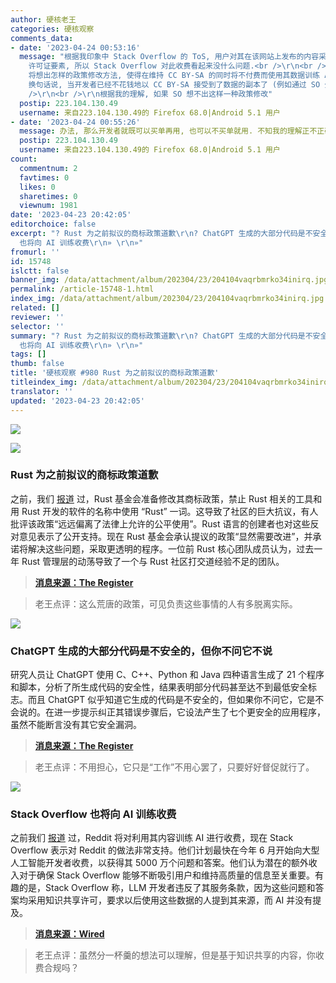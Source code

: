 ```yaml
---
author: 硬核老王
categories: 硬核观察
comments_data:
- date: '2023-04-24 00:53:16'
  message: "根据我印象中 Stack Overflow 的 ToS, 用户对其在该网站上发布的内容采用 CC BY-SA 许可. 由于这里并不涉及 NC
    许可证要素, 所以 Stack Overflow 对此收费看起来没什么问题.<br />\r\n<br />\r\n这里令我好奇的一点在于, Stack Overflow
    将想出怎样的政策修改方法, 使得在维持 CC BY-SA 的同时将不付费而使用其数据训练 AI 变得不合规 (这里的 &quot;规&quot; 指的是 ToS).
    换句话说, 当开发者已经不花钱地以 CC BY-SA 接受到了数据的副本了 (例如通过 SO 公布的全站数据归档), 这时 SO 如何才能要到它想索取的费用呢?<br
    />\r\n<br />\r\n根据我的理解, 如果 SO 想不出这样一种政策修改"
  postip: 223.104.130.49
  username: 来自223.104.130.49的 Firefox 68.0|Android 5.1 用户
- date: '2023-04-24 00:55:26'
  message: 办法, 那么开发者就既可以买单再用, 也可以不买单就用. 不知我的理解正不正确, 望和各位大佬一起讨论一番.
  postip: 223.104.130.49
  username: 来自223.104.130.49的 Firefox 68.0|Android 5.1 用户
count:
  commentnum: 2
  favtimes: 0
  likes: 0
  sharetimes: 0
  viewnum: 1981
date: '2023-04-23 20:42:05'
editorchoice: false
excerpt: "? Rust 为之前拟议的商标政策道歉\r\n? ChatGPT 生成的大部分代码是不安全的，但你不问它不说\r\n? Stack Overflow
  也将向 AI 训练收费\r\n» \r\n»"
fromurl: ''
id: 15748
islctt: false
banner_img: /data/attachment/album/202304/23/204104vaqrbmrko34inirq.jpg
permalink: /article-15748-1.html
index_img: /data/attachment/album/202304/23/204104vaqrbmrko34inirq.jpg
related: []
reviewer: ''
selector: ''
summary: "? Rust 为之前拟议的商标政策道歉\r\n? ChatGPT 生成的大部分代码是不安全的，但你不问它不说\r\n? Stack Overflow
  也将向 AI 训练收费\r\n» \r\n»"
tags: []
thumb: false
title: '硬核观察 #980 Rust 为之前拟议的商标政策道歉'
titleindex_img: /data/attachment/album/202304/23/204104vaqrbmrko34inirq.jpg
translator: ''
updated: '2023-04-23 20:42:05'
---
```


![](/data/attachment/album/202304/23/204104vaqrbmrko34inirq.jpg)


![](/data/attachment/album/202304/23/204114rlheie26ln9l2zrj.jpg)


### Rust 为之前拟议的商标政策道歉


之前，我们 [报道](/article-15716-1.html) 过，Rust 基金会准备修改其商标政策，禁止 Rust 相关的工具和用 Rust 开发的软件的名称中使用 “Rust” 一词。这导致了社区的巨大抗议，有人批评该政策“远远偏离了法律上允许的公平使用”。Rust 语言的创建者也对这些反对意见表示了公开支持。现在 Rust 基金会承认提议的政策“显然需要改进”，并承诺将解决这些问题，采取更透明的程序。一位前 Rust 核心团队成员认为，过去一年 Rust 管理层的动荡导致了一个与 Rust 社区打交道经验不足的团队。



> 
> **[消息来源：The Register](https://www.theregister.com/2023/04/17/rust_foundation_apologizes_trademark_policy/)**
> 
> 
> 



> 
> 老王点评：这么荒唐的政策，可见负责这些事情的人有多脱离实际。
> 
> 
> 


![](/data/attachment/album/202304/23/204148dqql00jt1bzstkq0.jpg)


### ChatGPT 生成的大部分代码是不安全的，但你不问它不说


研究人员让 ChatGPT 使用 C、C++、Python 和 Java 四种语言生成了 21 个程序和脚本，分析了所生成代码的安全性，结果表明部分代码甚至达不到最低安全标志。而且 ChatGPT 似乎知道它生成的代码是不安全的，但如果你不问它，它是不会说的。在进一步提示纠正其错误步骤后，它设法产生了七个更安全的应用程序，虽然不能断言没有其它安全漏洞。



> 
> **[消息来源：The Register](https://www.theregister.com/2023/04/21/chatgpt_insecure_code/)**
> 
> 
> 



> 
> 老王点评：不用担心，它只是“工作”不用心罢了，只要好好督促就行了。
> 
> 
> 


![](/data/attachment/album/202304/23/204130geg6yweyeoe072yg.jpg)


### Stack Overflow 也将向 AI 训练收费


之前我们 [报道](/article-15742-1.html) 过，Reddit 将对利用其内容训练 AI 进行收费，现在 Stack Overflow 表示对 Reddit 的做法非常支持。他们计划最快在今年 6 月开始向大型人工智能开发者收费，以获得其 5000 万个问题和答案。他们认为潜在的额外收入对于确保 Stack Overflow 能够不断吸引用户和维持高质量的信息至关重要。有趣的是，Stack Overflow 称，LLM 开发者违反了其服务条款，因为这些问题和答案均采用知识共享许可，要求以后使用这些数据的人提到其来源，而 AI 并没有提及。



> 
> **[消息来源：Wired](https://www.wired.com/story/stack-overflow-will-charge-ai-giants-for-training-data/)**
> 
> 
> 



> 
> 老王点评：虽然分一杯羹的想法可以理解，但是基于知识共享的内容，你收费合规吗？
> 
> 
>